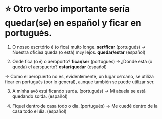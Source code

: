 # :star: Otro verbo importante sería quedar(se) en español y ficar en portugués.

1. O nosso escritório é (o fica) muito longe. **ser/ficar** (portugués) -> Nuestra oficina queda (o está) muy lejos. **quedar/estar** (español)

 2. Onde fica (o é) o aeroporto? **ficar/ser** (portugués) -> ¿Dónde está (o queda) el aeropuerto? **estar/quedar** (español)

-> Como el aeropuerto no es, evidentemente, un lugar cercano, se utiliza ficar en portugués (por lo general), aunque también se puede utilizar ser.

3. A minha avó está ficando surda. (portugués) -> Mi abuela se está quedando sorda. (español)

4. Fiquei dentro de casa todo o dia. (portugués) -> Me quedé dentro de la casa todo el día. (español)


